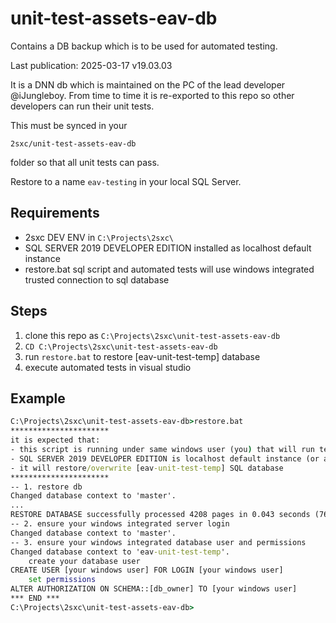 # unit-test-assets-eav-db

Contains a DB backup which is to be used for automated testing.

Last publication: 2025-03-17 v19.03.03

It is a DNN db which is maintained on the PC of the lead developer @iJungleboy.
From time to time it is re-exported to this repo so other developers can run their unit tests. 

This must be synced in your

`2sxc/unit-test-assets-eav-db`

folder so that all unit tests can pass.

Restore to a name `eav-testing` in your local SQL Server.

## Requirements

- 2sxc DEV ENV in `C:\Projects\2sxc\`
- SQL SERVER 2019 DEVELOPER EDITION installed as localhost default instance
- restore.bat sql script and automated tests will use windows integrated trusted connection to sql database

## Steps

1. clone this repo as `C:\Projects\2sxc\unit-test-assets-eav-db`
1. `CD C:\Projects\2sxc\unit-test-assets-eav-db`
1. run `restore.bat` to restore [eav-unit-test-temp] database
1. execute automated tests in visual studio

## Example

```cmd
C:\Projects\2sxc\unit-test-assets-eav-db>restore.bat
**********************
it is expected that:
- this script is running under same windows user (you) that will run tests in visual studio (or adjust this sql script for different user)
- SQL SERVER 2019 DEVELOPER EDITION is localhost default instance (or adjust restore.bat for different sql server or instance)
- it will restore/overwrite [eav-unit-test-temp] SQL database
**********************
-- 1. restore db
Changed database context to 'master'.
...
RESTORE DATABASE successfully processed 4208 pages in 0.043 seconds (764.534 MB/sec).
-- 2. ensure your windows integrated server login
Changed database context to 'master'.
-- 3. ensure your windows integrated database user and permissions
Changed database context to 'eav-unit-test-temp'.
    create your database user
CREATE USER [your windows user] FOR LOGIN [your windows user]
    set permissions
ALTER AUTHORIZATION ON SCHEMA::[db_owner] TO [your windows user]
*** END ***
C:\Projects\2sxc\unit-test-assets-eav-db>
```
